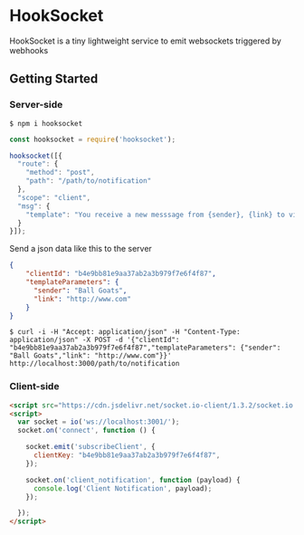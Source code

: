 

# HookSocket

HookSocket is a tiny lightweight service to emit websockets triggered by webhooks


## Getting Started

### Server-side

```
$ npm i hooksocket
```

```javascript
const hooksocket = require('hooksocket');

hooksocket([{
  "route": {
    "method": "post",
    "path": "/path/to/notification"
  },
  "scope": "client",
  "msg": {
    "template": "You receive a new messsage from {sender}, {link} to view."
  }
}]);
```

Send a json data like this to the server

```json
{
    "clientId": "b4e9bb81e9aa37ab2a3b979f7e6f4f87",
    "templateParameters": {
      "sender": "Ball Goats",
      "link": "http://www.com"
    }
}
```
```
$ curl -i -H "Accept: application/json" -H "Content-Type: application/json" -X POST -d '{"clientId": "b4e9bb81e9aa37ab2a3b979f7e6f4f87","templateParameters": {"sender": "Ball Goats","link": "http://www.com"}}' http://localhost:3000/path/to/notification
```

### Client-side

```html
<script src="https://cdn.jsdelivr.net/socket.io-client/1.3.2/socket.io.min.js"></script>
<script>
  var socket = io('ws://localhost:3001/');
  socket.on('connect', function () {

    socket.emit('subscribeClient', {
      clientKey: "b4e9bb81e9aa37ab2a3b979f7e6f4f87",
    });

    socket.on('client_notification', function (payload) {
      console.log('Client Notification', payload);
    });

  });
</script>
```
